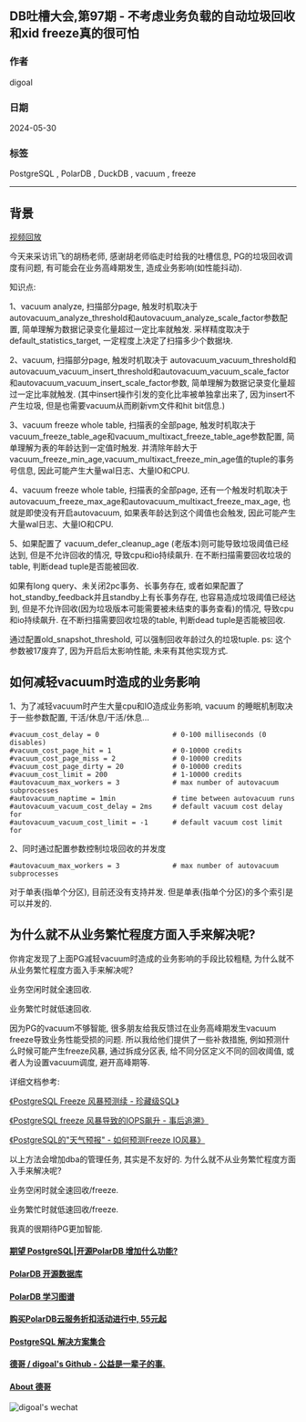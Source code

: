 ## DB吐槽大会,第97期 - 不考虑业务负载的自动垃圾回收和xid freeze真的很可怕  
                    
### 作者                    
digoal                    
                    
### 日期                    
2024-05-30                    
                    
### 标签                    
PostgreSQL , PolarDB , DuckDB , vacuum , freeze             
                    
----                    
                    
## 背景                    
[视频回放]()     
  
今天来采访讯飞的胡杨老师, 感谢胡老师临走时给我的吐槽信息, PG的垃圾回收调度有问题, 有可能会在业务高峰期发生, 造成业务影响(如性能抖动).   
  
知识点:  
  
1、vacuum analyze, 扫描部分page, 触发时机取决于 autovacuum_analyze_threshold和autovacuum_analyze_scale_factor参数配置, 简单理解为数据记录变化量超过一定比率就触发. 采样精度取决于default_statistics_target, 一定程度上决定了扫描多少个数据块.   
  
2、vacuum, 扫描部分page, 触发时机取决于 autovacuum_vacuum_threshold和autovacuum_vacuum_insert_threshold和autovacuum_vacuum_scale_factor和autovacuum_vacuum_insert_scale_factor参数, 简单理解为数据记录变化量超过一定比率就触发. (其中insert操作引发的变化比率被单独拿出来了, 因为insert不产生垃圾, 但是也需要vacuum从而刷新vm文件和hit bit信息.)  
  
3、vacuum freeze whole table, 扫描表的全部page, 触发时机取决于 vacuum_freeze_table_age和vacuum_multixact_freeze_table_age参数配置, 简单理解为表的年龄达到一定值时触发. 并清除年龄大于vacuum_freeze_min_age,vacuum_multixact_freeze_min_age值的tuple的事务号信息, 因此可能产生大量wal日志、大量IO和CPU.    
  
4、vacuum freeze whole table, 扫描表的全部page, 还有一个触发时机取决于 autovacuum_freeze_max_age和autovacuum_multixact_freeze_max_age, 也就是即使没有开启autovacuum, 如果表年龄达到这个阈值也会触发, 因此可能产生大量wal日志、大量IO和CPU.    
  
5、如果配置了 vacuum_defer_cleanup_age (老版本)则可能导致垃圾阈值已经达到, 但是不允许回收的情况, 导致cpu和io持续飙升. 在不断扫描需要回收垃圾的table, 判断dead tuple是否能被回收.  
  
如果有long query、未关闭2pc事务、长事务存在, 或者如果配置了hot_standby_feedback并且standby上有长事务存在, 也容易造成垃圾阈值已经达到, 但是不允许回收(因为垃圾版本可能需要被未结束的事务查看)的情况, 导致cpu和io持续飙升. 在不断扫描需要回收垃圾的table, 判断dead tuple是否能被回收.  
  
通过配置old_snapshot_threshold, 可以强制回收年龄过久的垃圾tuple. ps: 这个参数被17废弃了, 因为开启后太影响性能, 未来有其他实现方式.    
  
  
## 如何减轻vacuum时造成的业务影响  
1、为了减轻vacuum时产生大量cpu和IO造成业务影响, vacuum 的睡眠机制取决于一些参数配置, 干活/休息/干活/休息...   
```  
#vacuum_cost_delay = 0                  # 0-100 milliseconds (0 disables)  
#vacuum_cost_page_hit = 1               # 0-10000 credits  
#vacuum_cost_page_miss = 2              # 0-10000 credits  
#vacuum_cost_page_dirty = 20            # 0-10000 credits  
#vacuum_cost_limit = 200                # 1-10000 credits  
#autovacuum_max_workers = 3             # max number of autovacuum subprocesses  
#autovacuum_naptime = 1min              # time between autovacuum runs  
#autovacuum_vacuum_cost_delay = 2ms     # default vacuum cost delay for  
#autovacuum_vacuum_cost_limit = -1      # default vacuum cost limit for  
```  
  
2、同时通过配置参数控制垃圾回收的并发度  
```  
#autovacuum_max_workers = 3             # max number of autovacuum subprocesses  
```  
  
对于单表(指单个分区), 目前还没有支持并发.  但是单表(指单个分区)的多个索引是可以并发的.    
  
## 为什么就不从业务繁忙程度方面入手来解决呢?   
你肯定发现了上面PG减轻vacuum时造成的业务影响的手段比较粗糙, 为什么就不从业务繁忙程度方面入手来解决呢?   
  
业务空闲时就全速回收.  
  
业务繁忙时就低速回收.  
  
  
因为PG的vacuum不够智能, 很多朋友给我反馈过在业务高峰期发生vacuum freeze导致业务性能受损的问题. 所以我给他们提供了一些补救措施, 例如预测什么时候可能产生freeze风暴, 通过拆成分区表, 给不同分区定义不同的回收阈值, 或者人为设置vacuum调度, 避开高峰期等.    
  
详细文档参考:   
  
[《PostgreSQL Freeze 风暴预测续 - 珍藏级SQL》](../201804/20180411_01.md)    
  
[《PostgreSQL freeze 风暴导致的IOPS飙升 - 事后追溯》](../201801/20180117_03.md)    
  
[《PostgreSQL的"天气预报" - 如何预测Freeze IO风暴》](../201606/20160612_01.md)    
  
以上方法会增加dba的管理任务, 其实是不友好的. 为什么就不从业务繁忙程度方面入手来解决呢?   
  
业务空闲时就全速回收/freeze.  
  
业务繁忙时就低速回收/freeze.  
  
我真的很期待PG更加智能.  
  
  
  
#### [期望 PostgreSQL|开源PolarDB 增加什么功能?](https://github.com/digoal/blog/issues/76 "269ac3d1c492e938c0191101c7238216")
  
  
#### [PolarDB 开源数据库](https://openpolardb.com/home "57258f76c37864c6e6d23383d05714ea")
  
  
#### [PolarDB 学习图谱](https://www.aliyun.com/database/openpolardb/activity "8642f60e04ed0c814bf9cb9677976bd4")
  
  
#### [购买PolarDB云服务折扣活动进行中, 55元起](https://www.aliyun.com/activity/new/polardb-yunparter?userCode=bsb3t4al "e0495c413bedacabb75ff1e880be465a")
  
  
#### [PostgreSQL 解决方案集合](../201706/20170601_02.md "40cff096e9ed7122c512b35d8561d9c8")
  
  
#### [德哥 / digoal's Github - 公益是一辈子的事.](https://github.com/digoal/blog/blob/master/README.md "22709685feb7cab07d30f30387f0a9ae")
  
  
#### [About 德哥](https://github.com/digoal/blog/blob/master/me/readme.md "a37735981e7704886ffd590565582dd0")
  
  
![digoal's wechat](../pic/digoal_weixin.jpg "f7ad92eeba24523fd47a6e1a0e691b59")
  
